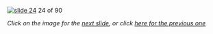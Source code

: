 [![slide 24](https://dl.dropboxusercontent.com/u/2977490/presentations/cookbook/img24.jpg)](25.md)
24 of 90

_Click on the image for the [next slide](25.md), or click [here for the previous one](23.md)_